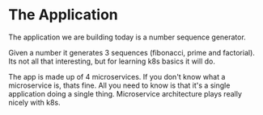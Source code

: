 # The Application

The application we are building today is a number sequence generator. 

Given a number it generates 3 sequences \(fibonacci, prime and factorial\). Its not all that interesting, but for learning k8s basics it will do. 

The app is made up of 4 microservices. If you don't know what a microservice is, thats fine. All you need to know is that it's a single application doing a single thing. Microservice architecture plays really nicely with k8s. 



